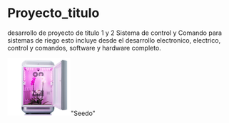 # Proyecto_titulo
desarrollo de proyecto de titulo 1 y 2
Sistema de control y Comando para sistemas de riego
esto incluye desde el desarrollo electronico, electrico, control y comandos, software y hardware completo.

![Image text](https://github.com/avetol/Proyecto_titulo/blob/main/img/ilustracion%201%20indoor%20Seedo.png)"Seedo"
